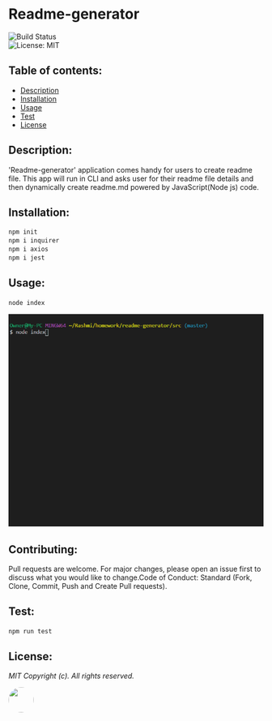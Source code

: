 # Readme-generator

![Build Status](https://img.shields.io/badge/build-passing-green.svg)  
![License: MIT](https://img.shields.io/badge/License-MIT-blue.svg)
## Table of contents:
-   [ Description ](#description)
-   [ Installation ](#installation)
-   [ Usage ](#usage)
-   [ Test ](#test)
-   [ License ](#license)
## <a name="description"></a>Description:
'Readme-generator' application comes handy for users to create readme file. This app will run in CLI and  asks user for their readme file details and then dynamically create readme.md powered by JavaScript(Node js) code.
## <a name="installation"></a>Installation:

```bash
npm init
npm i inquirer 
npm i axios 
npm i jest
```
## <a name="usage"></a>Usage:
```bash
node index
```
![](images/screen.gif "readme-generator")

## <a name="contributing"></a>Contributing:
Pull requests are welcome. For major changes, please open an issue first to discuss what you would like to change.Code of Conduct: Standard (Fork, Clone, Commit, Push and Create Pull requests).
## <a name="test"></a>Test:
 ```bash
npm run test
```
## <a name="license"></a>License:
 <i>MIT Copyright (c). All rights reserved.</i>

<img src='https://avatars0.githubusercontent.com/u/28842469?v=4' height='50' width='50' style="border-radius: 50%;"/>